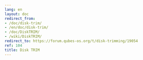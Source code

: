 ```yaml
---
lang: en
layout: doc
redirect_from:
- /doc/disk-trim/
- /en/doc/disk-trim/
- /doc/DiskTRIM/
- /wiki/DiskTRIM/
redirect_to: https://forum.qubes-os.org/t/disk-trimming/19054
ref: 104
title: Disk TRIM
---
```

